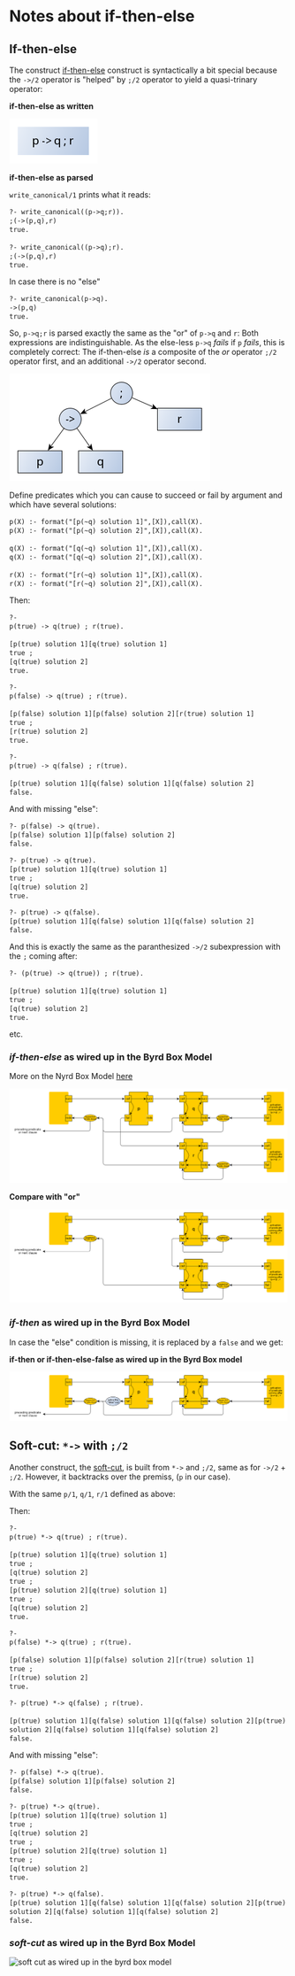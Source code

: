 # Notes about if-then-else

## If-then-else

The construct [if-then-else](https://eu.swi-prolog.org/pldoc/doc_for?object=(-%3E)/2) construct is syntactically a bit special 
because the `->/2` operator is "helped" by `;/2` operator to yield a quasi-trinary operator:

**if-then-else as written**

![if-then-else as written](pics/if_then_else_as_written.png)

**if-then-else as parsed**

`write_canonical/1` prints what it reads:

```
?- write_canonical((p->q;r)).
;(->(p,q),r)
true.

?- write_canonical((p->q);r).
;(->(p,q),r)
true.
```

In case there is no "else"

```
?- write_canonical(p->q).
->(p,q)
true.
```

So, `p->q;r` is parsed exactly the same as the "or" of `p->q` and `r`: Both expressions are indistinguishable.
As the else-less `p->q` _fails_ if `p` _fails_, this is completely correct: The if-then-else _is_ a composite of the _or_ operator `;/2` 
operator first, and an additional `->/2` operator second.

![if-then-else as parsed](pics/if_then_else_as_parsed.png)

Define predicates which you can cause to succeed or fail by argument and which have several solutions:

```
p(X) :- format("[p(~q) solution 1]",[X]),call(X).
p(X) :- format("[p(~q) solution 2]",[X]),call(X).

q(X) :- format("[q(~q) solution 1]",[X]),call(X).
q(X) :- format("[q(~q) solution 2]",[X]),call(X).

r(X) :- format("[r(~q) solution 1]",[X]),call(X).
r(X) :- format("[r(~q) solution 2]",[X]),call(X).
```

Then:

```
?- 
p(true) -> q(true) ; r(true).

[p(true) solution 1][q(true) solution 1]
true ;
[q(true) solution 2]
true.
```

```
?- 
p(false) -> q(true) ; r(true).

[p(false) solution 1][p(false) solution 2][r(true) solution 1]
true ;
[r(true) solution 2]
true.
```

```
?-
p(true) -> q(false) ; r(true).

[p(true) solution 1][q(false) solution 1][q(false) solution 2]
false.
```

And with missing "else":

```
?- p(false) -> q(true).
[p(false) solution 1][p(false) solution 2]
false.
```

``` 
?- p(true) -> q(true). 
[p(true) solution 1][q(true) solution 1]
true ;
[q(true) solution 2]
true.
```

``` 
?- p(true) -> q(false).
[p(true) solution 1][q(false) solution 1][q(false) solution 2]
false.
```

And this is exactly the same as the paranthesized `->/2` subexpression with the `;` coming after:

```
?- (p(true) -> q(true)) ; r(true).

[p(true) solution 1][q(true) solution 1]
true ;
[q(true) solution 2]
true.
```

etc.

### _if-then-else_ as wired up in the Byrd Box Model

More on the Nyrd Box Model [here](../other_notes/about_byrd_box_model)

![if-then-else as wired up in the byrd box model](pics/if_then_else_as_wired_up_in_the_byrd_box_model.png)

**Compare with "or"**

![or as wired up in the byrd box model](pics/or_as_wired_up_in_the_byrd_box_model.png)

### _if-then_ as wired up in the Byrd Box Model

In case the "else" condition is missing, it is replaced by a `false` and we get:

**if-then or if-then-else-false as wired up in the Byrd Box model**

![if-then-else-false wired up in the byrd box model](pics/if_then_as_wired_up_in_the_byrd_box_model.png)

## Soft-cut: `*->` with `;/2`

Another construct, the [soft-cut](https://eu.swi-prolog.org/pldoc/doc_for?object=(*-%3E)/2), is built from `*->` and `;/2`, same as for `->/2` + `;/2`.
However, it backtracks over the premiss, (`p` in our case).

With the same `p/1`, `q/1`, `r/1` defined as above:

Then:

```
?- 
p(true) *-> q(true) ; r(true).

[p(true) solution 1][q(true) solution 1]
true ;
[q(true) solution 2]
true ;
[p(true) solution 2][q(true) solution 1]
true ;
[q(true) solution 2]
true.
```

```
?- 
p(false) *-> q(true) ; r(true).

[p(false) solution 1][p(false) solution 2][r(true) solution 1]
true ;
[r(true) solution 2]
true.
```

```
?- p(true) *-> q(false) ; r(true).

[p(true) solution 1][q(false) solution 1][q(false) solution 2][p(true) solution 2][q(false) solution 1][q(false) solution 2]
false.
```

And with missing "else":

```
?- p(false) *-> q(true).
[p(false) solution 1][p(false) solution 2]
false.
```

``` 
?- p(true) *-> q(true). 
[p(true) solution 1][q(true) solution 1]
true ;
[q(true) solution 2]
true ;
[p(true) solution 2][q(true) solution 1]
true ;
[q(true) solution 2]
true.
```

``` 
?- p(true) *-> q(false).
[p(true) solution 1][q(false) solution 1][q(false) solution 2][p(true) solution 2][q(false) solution 1][q(false) solution 2]
false.
```

### _soft-cut_ as wired up in the Byrd Box Model

![soft cut as wired up in the byrd box model](pic/soft_cut_as_wired_up_in_the_byrd_box_model.png)
